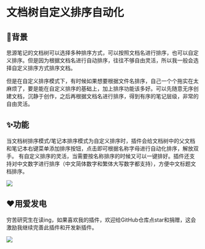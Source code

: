 # 文档树自定义排序自动化


## 🤔背景

思源笔记的文档树可以选择多种排序方式，可以按照文档名进行排序，也可以自定义排序。但是因为根据文档名进行自动排序，往往不够自由灵活，所以我一般会选择自定义排序方式排序文档。 

但是在自定义排序模式下，有时候如果想要根据文件名排序，自己一个个拖实在太麻烦了，要是能在自定义排序的基础上，加上排序功能该多好。可以先随意无序创建文档，沉静于创作，之后再根据文档名进行排序，得到有序的笔记层级，非常的自由灵活。


## ✨功能

当文档树排序模式/笔记本排序模式为自定义排序时，插件会给文档树中的父文档和笔记本右键菜单添加排序按钮，点击即可根据名称字母进行自动化排序，解放双手。 有自定义排序的灵活，当需要按名称排序的时候又可以一键排好。插件还支持对中文数字进行排序（中文简体数字和繁体大写数字都支持），方便中文标题文档排序。

![](https://fastly.jsdelivr.net/gh/Achuan-2/PicBed/assets/文档树排序插件支持中文数字排序-2024-12-04.gif)

## ❤️用爱发电

穷苦研究生在读ing，如果喜欢我的插件，欢迎给GitHub仓库点star和捐赠，这会激励我继续完善此插件和开发新插件。

![](https://fastly.jsdelivr.net/gh/Achuan-2/PicBed/assets/20241128221208-2024-11-28.png)